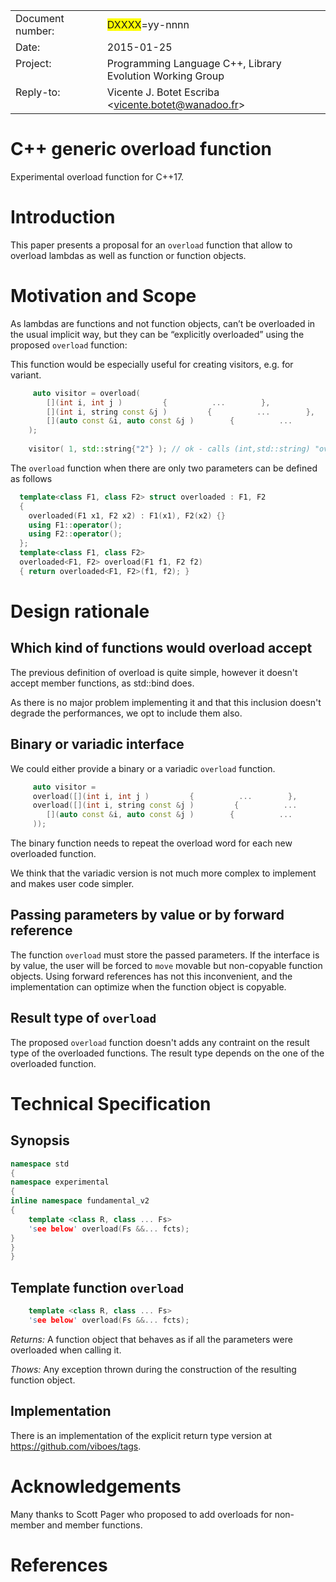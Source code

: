 <table border="0" cellpadding="0" cellspacing="0" style="border-collapse: collapse" bordercolor="#111111" width="607">
    <tr>
        <td width="172" align="left" valign="top">Document number:</td>
        <td width="435"><span style="background-color: #FFFF00">DXXXX</span>=yy-nnnn</td>
    </tr>
    <tr>
        <td width="172" align="left" valign="top">Date:</td>
        <td width="435">2015-01-25</td>
    </tr>
    <tr>
        <td width="172" align="left" valign="top">Project:</td>
        <td width="435">Programming Language C++, Library Evolution Working Group</td>
    </tr>
    <tr>
        <td width="172" align="left" valign="top">Reply-to:</td>
        <td width="435">Vicente J. Botet Escriba &lt;<a href="mailto:vicente.botet@wanadoo.fr">vicente.botet@wanadoo.fr</a>&gt;</td>
    </tr>
</table>

C++ generic overload function
=============================

Experimental overload function for C++17.

# Introduction

This paper presents a proposal for an `overload` function that allow to overload lambdas 
as well as function or function objects.


# Motivation and Scope

As lambdas are functions and not function objects, can’t be overloaded in the usual 
implicit way, but they can be “explicitly overloaded” using the proposed `overload` 
function:

This function would be especially useful for creating visitors, e.g. for variant.

```c++
     auto visitor = overload(
        [](int i, int j )         {          ...        },
        [](int i, string const &j )         {          ...        },
        [](auto const &i, auto const &j )        {          ...        }
    );
    
    visitor( 1, std::string{"2"} ); // ok - calls (int,std::string) "overload"

```

The `overload` function when there are only two parameters can be defined as follows

```c++
  template<class F1, class F2> struct overloaded : F1, F2
  {
    overloaded(F1 x1, F2 x2) : F1(x1), F2(x2) {}
    using F1::operator();
    using F2::operator();
  };
  template<class F1, class F2>
  overloaded<F1, F2> overload(F1 f1, F2 f2)
  { return overloaded<F1, F2>(f1, f2); }
```


# Design rationale

## Which kind of functions would overload accept

The previous definition of overload is quite simple, however it doesn't accept member 
functions, as std::bind does.


As there is no major problem implementing it and that this inclusion doesn't degrade the 
performances, we opt to include them also. 

## Binary or variadic interface

We could either provide a binary or a variadic `overload` function. 

```c++
     auto visitor = 
     overload([](int i, int j )         {          ...        },
     overload([](int i, string const &j )         {          ...        },
        [](auto const &i, auto const &j )        {          ...        }
     ));

```

The binary function needs to repeat the overload word for each new overloaded function.


We think that the variadic version is not much more complex to implement and makes user 
code simpler.


## Passing parameters by value or by forward reference

The function `overload` must store the passed parameters. If the interface is by value, 
the user will be forced to `move` movable but non-copyable function objects. Using forward 
references has not this inconvenient, and the implementation can optimize when the 
function object is copyable.

## Result type of `overload`

The proposed `overload` function doesn't adds any contraint on the result type of the 
overloaded functions. The result type depends on the one of the overloaded function.


# Technical Specification

## Synopsis 


```c++
namespace std
{
namespace experimental
{
inline namespace fundamental_v2
{
    template <class R, class ... Fs>
    'see below' overload(Fs &&... fcts);
}
}
}
```

## Template function `overload` 

```c++
    template <class R, class ... Fs>
    'see below' overload(Fs &&... fcts);

```

*Returns:* A function object that behaves as if all the parameters were overloaded when 
calling it.

*Thows:* Any exception thrown during the construction of the resulting function object.

## Implementation

There is an implementation of the explicit return type version at https://github.com/viboes/tags.

# Acknowledgements 

Many thanks to Scott Pager who proposed to add overloads for non-member and member functions. 

# References

